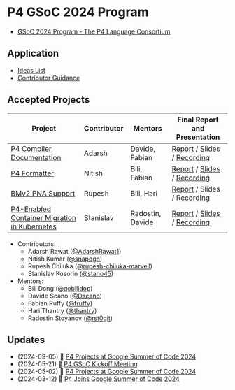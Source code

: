 # P4 GSoC 2024 Program

- [GSoC 2024 Program - The P4 Language Consortium](https://summerofcode.withgoogle.com/programs/2024/organizations/the-p4-language-consortium)

## Application

- [Ideas List](ideas_list.md)
- [Contributor Guidance](contributor_guidance.md)

## Accepted Projects

| Project  | Contributor | Mentors | Final Report and Presentation |
| -------- | ----------- | ------- | ----------------------------- |
| [P4 Compiler Documentation] | Adarsh | Davide, Fabian | [Report][p1-report] / Slides / [Recording][p1-rec] |
| [P4 Formatter] | Nitish | Bili, Fabian | [Report][p2-report] / [Slides][p2-slides] / [Recording][p2-rec] |
| [BMv2 PNA Support] | Rupesh | Bili, Hari | [Report][p3-report] / Slides / [Recording][p3-rec] |
| [P4-Enabled Container Migration in Kubernetes] | Stanislav | Radostin, Davide | [Report][p4-report] / [Slides][p4-slides] / [Recording][p4-rec] |

[P4 Compiler Documentation]: https://summerofcode.withgoogle.com/programs/2024/projects/u2HpJKI2
[p1-report]: projects/documentation/README.md
[p1-slides]: TODO
[p1-rec]: https://youtu.be/uh9yFf0OpIQ&t=15

[P4 Formatter]: https://summerofcode.withgoogle.com/programs/2024/projects/TbPyjqVw
[p2-report]: projects/formatter/README.md
[p2-slides]: projects/formatter/P4Formatter_GSoC_Final.pdf
[p2-rec]: https://youtu.be/uh9yFf0OpIQ&t=331

[BMv2 PNA Support]: https://summerofcode.withgoogle.com/programs/2024/projects/oEpUp1dW
[p3-report]: projects/bmv2_pna/README.md
[p3-slides]: TODO
[p3-rec]: https://youtu.be/uh9yFf0OpIQ&t=1153

[P4-Enabled Container Migration in Kubernetes]: https://summerofcode.withgoogle.com/programs/2024/projects/sYbpOJhD
[p4-report]: projects/container_migration/README.md
[p4-slides]: projects/container_migration/final_presentation_slides.pdf
[p4-rec]: https://youtu.be/uh9yFf0OpIQ&t=1884

- Contributors:
  - Adarsh Rawat ([@AdarshRawat1])
  - Nitish Kumar ([@snapdgn])
  - Rupesh Chiluka ([@rupesh-chiluka-marvell])
  - Stanislav Kosorin ([@stano45])
- Mentors:
  - Bili Dong ([@qobilidop])
  - Davide Scano ([@Dscano])
  - Fabian Ruffy ([@fruffy])
  - Hari Thantry ([@thantry])
  - Radostin Stoyanov ([@rst0git])

[@AdarshRawat1]: https://github.com/AdarshRawat1
[@rupesh-chiluka-marvell]: https://github.com/rupesh-chiluka-marvell
[@snapdgn]: https://github.com/snapdgn
[@stano45]: https://github.com/stano45

[@Dscano]: https://github.com/Dscano
[@fruffy]: https://github.com/fruffy
[@qobilidop]: https://github.com/qobilidop
[@rst0git]: https://github.com/rst0git
[@thantry]: https://github.com/thantry

## Updates

- (2024-09-05) 🎥 [P4 Projects at Google Summer of Code 2024](https://youtu.be/uh9yFf0OpIQ)
- (2024-05-21) 🎥 [P4 GSoC Kickoff Meeting](https://youtu.be/Ix6JiiIS-IY)
- (2024-05-02) 📝 [P4 Projects at Google Summer of Code 2024](https://p4.org/p4-projects-at-google-summer-of-code-2024/)
- (2024-03-12) 📝 [P4 Joins Google Summer of Code 2024](https://p4.org/p4-joins-google-summer-of-code-2024/)
